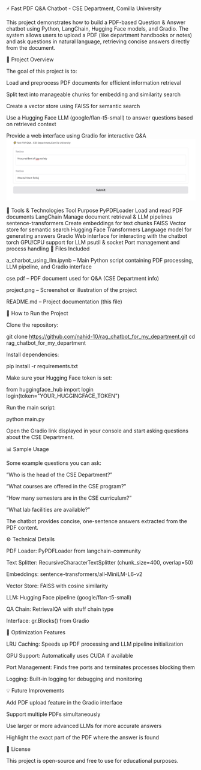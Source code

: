 ⚡ Fast PDF Q&A Chatbot - CSE Department, Comilla University


This project demonstrates how to build a PDF-based Question & Answer chatbot using Python, LangChain, Hugging Face models, and Gradio. The system allows users to upload a PDF (like department handbooks or notes) and ask questions in natural language, retrieving concise answers directly from the document.

📌 Project Overview

The goal of this project is to:

Load and preprocess PDF documents for efficient information retrieval

Split text into manageable chunks for embedding and similarity search

Create a vector store using FAISS for semantic search

Use a Hugging Face LLM (google/flan-t5-small) to answer questions based on retrieved context

Provide a web interface using Gradio for interactive Q&A
![Project Screenshot](project.PNG)

🧰 Tools & Technologies
Tool	Purpose
PyPDFLoader	Load and read PDF documents
LangChain	Manage document retrieval & LLM pipelines
sentence-transformers	Create embeddings for text chunks
FAISS	Vector store for semantic search
Hugging Face Transformers	Language model for generating answers
Gradio	Web interface for interacting with the chatbot
torch	GPU/CPU support for LLM
psutil & socket	Port management and process handling
📂 Files Included

a_charbot_using_llm.ipynb – Main Python script containing PDF processing, LLM pipeline, and Gradio interface

cse.pdf – PDF document used for Q&A (CSE Department info)

project.png – Screenshot or illustration of the project

README.md – Project documentation (this file)

🚀 How to Run the Project

Clone the repository:

git clone https://github.com/nahid-10/rag_chatbot_for_my_department.git
cd rag_chatbot_for_my_department


Install dependencies:

pip install -r requirements.txt


Make sure your Hugging Face token is set:

from huggingface_hub import login
login(token="YOUR_HUGGINGFACE_TOKEN")


Run the main script:

python main.py


Open the Gradio link displayed in your console and start asking questions about the CSE Department.

📊 Sample Usage

Some example questions you can ask:

“Who is the head of the CSE Department?”

“What courses are offered in the CSE program?”

“How many semesters are in the CSE curriculum?”

“What lab facilities are available?”

The chatbot provides concise, one-sentence answers extracted from the PDF content.

⚙️ Technical Details

PDF Loader: PyPDFLoader from langchain-community

Text Splitter: RecursiveCharacterTextSplitter (chunk_size=400, overlap=50)

Embeddings: sentence-transformers/all-MiniLM-L6-v2

Vector Store: FAISS with cosine similarity

LLM: Hugging Face pipeline (google/flan-t5-small)

QA Chain: RetrievalQA with stuff chain type

Interface: gr.Blocks() from Gradio

🔧 Optimization Features

LRU Caching: Speeds up PDF processing and LLM pipeline initialization

GPU Support: Automatically uses CUDA if available

Port Management: Finds free ports and terminates processes blocking them

Logging: Built-in logging for debugging and monitoring

💡 Future Improvements

Add PDF upload feature in the Gradio interface

Support multiple PDFs simultaneously

Use larger or more advanced LLMs for more accurate answers

Highlight the exact part of the PDF where the answer is found

📄 License

This project is open-source and free to use for educational purposes.
